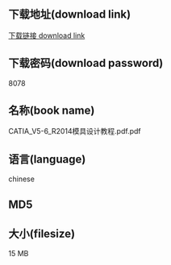 ## 下载地址(download link)
[下载链接 download link](https://tutu365.netlify.app/?s=CATIA_V5-6_R2014%E6%A8%A1%E5%85%B7%E8%AE%BE%E8%AE%A1%E6%95%99%E7%A8%8B.pdf)

## 下载密码(download password)
8078

## 名称(book name)
CATIA_V5-6_R2014模具设计教程.pdf.pdf

## 语言(language)
chinese

## MD5


## 大小(filesize)
15 MB
